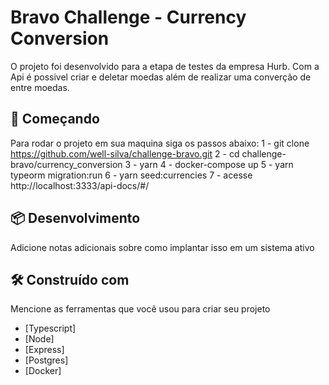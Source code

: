 # Bravo Challenge - Currency Conversion

O projeto foi desenvolvido para a etapa de testes da empresa Hurb. Com a Api é possivel criar e deletar moedas além de realizar uma converção de entre moedas.

## 🚀 Começando

Para rodar o projeto em sua maquina siga os passos abaixo:
1 - git clone https://github.com/well-silva/challenge-bravo.git
2 - cd challenge-bravo/currency_conversion
3 - yarn
4 - docker-compose up
5 - yarn typeorm migration:run
6 - yarn seed:currencies
7 - acesse http://localhost:3333/api-docs/#/


## 📦 Desenvolvimento

Adicione notas adicionais sobre como implantar isso em um sistema ativo

## 🛠️ Construído com

Mencione as ferramentas que você usou para criar seu projeto

* [Typescript]
* [Node]
* [Express]
* [Postgres]
* [Docker]

